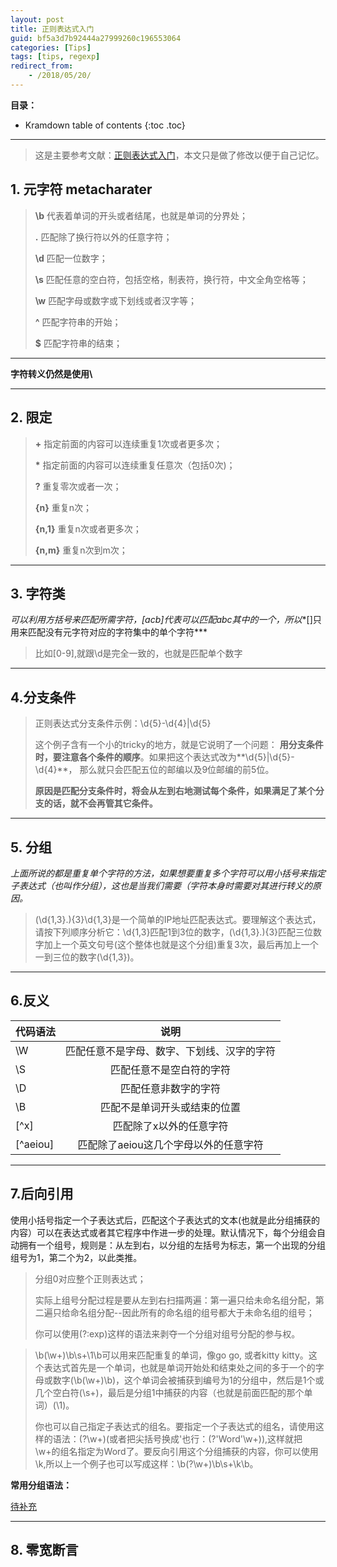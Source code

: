 ```yaml
---
layout: post
title: 正则表达式入门
guid: bf5a3d7b92444a27999260c196553064
categories: [Tips]
tags: [tips, regexp]
redirect_from:
    - /2018/05/20/
---
```


**目录：**
* Kramdown table of contents
{:toc .toc}
* * * 


> 这是主要参考文献：[正则表达式入门](https://deerchao.net/tutorials/regex/regex.htm)，本文只是做了修改以便于自己记忆。

## 1. 元字符 metacharater


> **\b** 代表着单词的开头或者结尾，也就是单词的分界处；
>
> **.** 匹配除了换行符以外的任意字符；
>
> **\d** 匹配一位数字；
>
> **\s** 匹配任意的空白符，包括空格，制表符，换行符，中文全角空格等；
>
> **\w** 匹配字母或数字或下划线或者汉字等；
>
> **^**  匹配字符串的开始；
>
> **$**  匹配字符串的结束；

* * * * *
**字符转义仍然是使用\\**
 
 
* * * * *

## 2. 限定


> **+** 指定前面的内容可以连续重复1次或者更多次；
>
> **\*** 指定前面的内容可以连续重复任意次（包括0次)；
>
> **?** 重复零次或者一次；
>
> **{n}** 重复n次；
>
> **{n,1}** 重复n次或者更多次；
>
> **{n,m}** 重复n次到m次；

* * * * *

## 3. 字符类


*可以利用方括号来匹配所需字符，[acb]代表可以匹配abc其中的一个，所以**[]只用来匹配没有元字符对应的字符集中的单个字符*** 

> 比如[0-9],就跟\d是完全一致的，也就是匹配单个数字



* * * * *



## 4.分支条件



> 正则表达式分支条件示例：\d{5}-\d{4}\|\d{5}
>
> 这个例子含有一个小的tricky的地方，就是它说明了一个问题：
> **用分支条件时，要注意各个条件的顺序**。如果把这个表达式改为**\d{5}|\d{5}-\d{4}**，
> 那么就只会匹配五位的邮编以及9位邮编的前5位。
>
> **原因是匹配分支条件时，将会从左到右地测试每个条件，如果满足了某个分支的话，就不会再管其它条件。** 


* * * * *

## 5. 分组


*上面所说的都是重复单个字符的方法，如果想要重复多个字符可以用小括号来指定子表达式（也叫作分组），这也是当我们需要（字符本身时需要对其进行转义的原因。*

> (\d{1,3}\.){3}\d{1,3}是一个简单的IP地址匹配表达式。要理解这个表达式，请按下列顺序分析它：\d{1,3}匹配1到3位的数字，(\d{1,3}\.){3}匹配三位数字加上一个英文句号(这个整体也就是这个分组)重复3次，最后再加上一个一到三位的数字(\d{1,3})。

* * *

## 6.反义



|代码语法|说明                                       |
|--------|:-----------------------------------------:|
|\W      | 匹配任意不是字母、数字、下划线、汉字的字符|
|\S      | 匹配任意不是空白符的字符                  |
|\D      | 匹配任意非数字的字符                      |
|\B      | 匹配不是单词开头或结束的位置              |
|[^x]    | 匹配除了x以外的任意字符                   |
|[^aeiou]| 匹配除了aeiou这几个字母以外的任意字符     |


* * *

## 7.后向引用


使用小括号指定一个子表达式后，匹配这个子表达式的文本(也就是此分组捕获的内容）可以在表达式或者其它程序中作进一步的处理。默认情况下，每个分组会自动拥有一个组号，规则是：从左到右，以分组的左括号为标志，第一个出现的分组组号为1，第二个为2，以此类推。
> 分组0对应整个正则表达式；
>
> 实际上组号分配过程是要从左到右扫描两遍：第一遍只给未命名组分配，第二遍只给命名组分配--因此所有的命名组的组号都大于未命名组的组号；
>
> 你可以使用(?:exp)这样的语法来剥夺一个分组对组号分配的参与权。

> \b(\w+)\b\s+\1\b可以用来匹配重复的单词，像go go, 或者kitty kitty。这个表达式首先是一个单词，也就是单词开始处和结束处之间的多于一个的字母或数字(\b(\w+)\b)，这个单词会被捕获到编号为1的分组中，然后是1个或几个空白符(\s+)，最后是分组1中捕获的内容（也就是前面匹配的那个单词）(\1)。
> 
> 你也可以自己指定子表达式的组名。要指定一个子表达式的组名，请使用这样的语法：(?<Word>\w+)(或者把尖括号换成'也行：(?'Word'\w+)),这样就把\w+的组名指定为Word了。要反向引用这个分组捕获的内容，你可以使用\k<Word>,所以上一个例子也可以写成这样：\b(?<Word>\w+)\b\s+\k<Word>\b。

**常用分组语法：**

[待补充]()

---

## 8. 零宽断言


